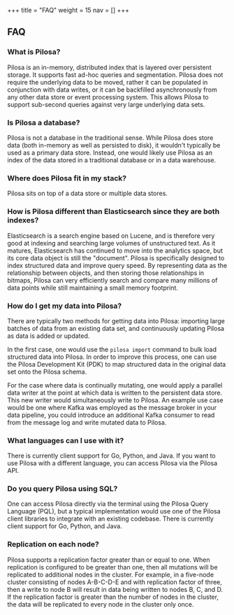 +++
title = "FAQ"
weight = 15
nav = []
+++

## FAQ

### What is Pilosa?

Pilosa is an in-memory, distributed index that is layered over persistent storage. It supports fast ad-hoc queries and segmentation. Pilosa does not require the underlying data to be moved, rather it can be populated in conjunction with data writes, or it can be backfilled asynchronously from any other data store or event processing system. This allows Pilosa to support sub-second queries against very large underlying data sets.

### Is Pilosa a database?

Pilosa is not a database in the traditional sense. While Pilosa does store data (both in-memory as well as persisted to disk), it wouldn't typically be used as a primary data store. Instead, one would likely use Pilosa as an index of the data stored in a traditional database or in a data warehouse.

### Where does Pilosa fit in my stack?

Pilosa sits on top of a data store or multiple data stores.

### How is Pilosa different than Elasticsearch since they are both indexes?

Elasticsearch is a search engine based on Lucene, and is therefore very good at indexing and searching large volumes of unstructured text. As it matures, Elasticsearch has continued to move into the analytics space, but its core data object is still the "document". Pilosa is specifically designed to index structured data and improve query speed. By representing data as the relationship between objects, and then storing those relationships in bitmaps, Pilosa can very efficiently search and compare many millions of data points while still maintaining a small memory footprint.

### How do I get my data into Pilosa?

There are typically two methods for getting data into Pilosa: importing large batches of data from an existing data set, and continuously updating Pilosa as data is added or updated.

In the first case, one would use the `pilosa import` command to bulk load structured data into Pilosa. In order to improve this process, one can use the Pilosa Development Kit (PDK) to map structured data in the original data set onto the Pilosa schema.

For the case where data is continually mutating, one would apply a parallel data writer at the point at which data is written to the persistent data store. This new writer would simultaneously write to Pilosa. An example use case would be one where Kafka was employed as the message broker in your data pipeline, you could introduce an additional Kafka consumer to read from the message log and write mutated data to Pilosa.

### What languages can I use with it?

There is currently client support for Go, Python, and Java. If you want to use Pilosa with a different language, you can access Pilosa via the Pilosa API.

### Do you query Pilosa using SQL?

One can access Pilosa directly via the terminal using the Pilosa Query Language (PQL), but a typical implementation would use one of the Pilosa client libraries to integrate with an existing codebase. There is currently client support for Go, Python, and Java.


### Replication on each node?

Pilosa supports a replication factor greater than or equal to one. When replication is configured to be greater than one, then all mutations will be replicated to additional nodes in the cluster. For example, in a five-node cluster consisting of nodes A-B-C-D-E and with replication factor of three, then a write to node B will result in data being written to nodes B, C, and D. If the replication factor is greater than the number of nodes in the cluster, the data will be replicated to every node in the cluster only once.
